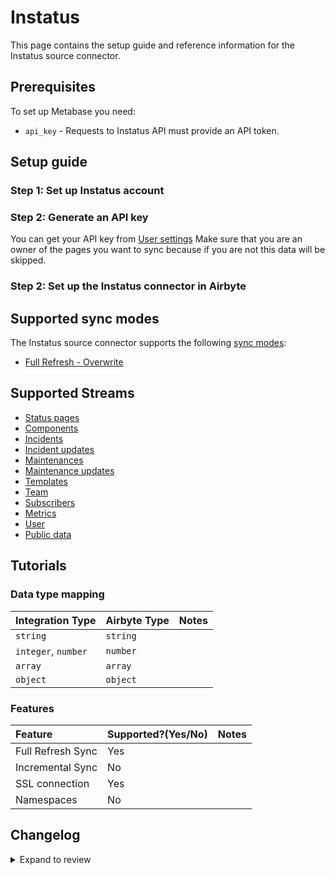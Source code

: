 # Instatus

This page contains the setup guide and reference information for the Instatus source connector.

## Prerequisites

To set up Metabase you need:

- `api_key` - Requests to Instatus API must provide an API token.

## Setup guide

### Step 1: Set up Instatus account

### Step 2: Generate an API key

You can get your API key from [User settings](https://dashboard.instatus.com/developer)
Make sure that you are an owner of the pages you want to sync because if you are not this data will be skipped.

### Step 2: Set up the Instatus connector in Airbyte

## Supported sync modes

The Instatus source connector supports the following [sync modes](https://docs.airbyte.com/cloud/core-concepts#connection-sync-modes):

- [Full Refresh - Overwrite](https://docs.airbyte.com/understanding-airbyte/connections/full-refresh-overwrite)

## Supported Streams

- [Status pages](https://instatus.com/help/api/status-pages)
- [Components](https://instatus.com/help/api/components)
- [Incidents](https://instatus.com/help/api/incidents)
- [Incident updates](https://instatus.com/help/api/incident-updates)
- [Maintenances](https://instatus.com/help/api/maintenances)
- [Maintenance updates](https://instatus.com/help/api/maintenance-updates)
- [Templates](https://instatus.com/help/api/templates)
- [Team](https://instatus.com/help/api/teammates)
- [Subscribers](https://instatus.com/help/api/subscribers)
- [Metrics](https://instatus.com/help/api/metrics)
- [User](https://instatus.com/help/api/user-profile)
- [Public data](https://instatus.com/help/api/public-data)

## Tutorials

### Data type mapping

| Integration Type    | Airbyte Type | Notes |
| :------------------ | :----------- | :---- |
| `string`            | `string`     |       |
| `integer`, `number` | `number`     |       |
| `array`             | `array`      |       |
| `object`            | `object`     |       |

### Features

| Feature           | Supported?\(Yes/No\) | Notes |
| :---------------- | :------------------- | :---- |
| Full Refresh Sync | Yes                  |       |
| Incremental Sync  | No                   |       |
| SSL connection    | Yes                  |
| Namespaces        | No                   |       |

## Changelog

<details>
  <summary>Expand to review</summary>

| Version | Date       | Pull Request                                             | Subject                 |
| :------ | :--------- | :------------------------------------------------------- | :---------------------- |
| 0.2.5 | 2025-02-22 | [54309](https://github.com/airbytehq/airbyte/pull/54309) | Update dependencies |
| 0.2.4 | 2025-02-15 | [53804](https://github.com/airbytehq/airbyte/pull/53804) | Update dependencies |
| 0.2.3 | 2025-02-08 | [53295](https://github.com/airbytehq/airbyte/pull/53295) | Update dependencies |
| 0.2.2 | 2025-02-01 | [52783](https://github.com/airbytehq/airbyte/pull/52783) | Update dependencies |
| 0.2.1 | 2025-01-25 | [52230](https://github.com/airbytehq/airbyte/pull/52230) | Update dependencies |
| 0.2.0 | 2025-01-14 | [47242](https://github.com/airbytehq/airbyte/pull/47242) | Migrate to manifest-only format |
| 0.1.29 | 2025-01-11 | [51197](https://github.com/airbytehq/airbyte/pull/51197) | Update dependencies |
| 0.1.28 | 2025-01-04 | [50887](https://github.com/airbytehq/airbyte/pull/50887) | Update dependencies |
| 0.1.27 | 2024-12-28 | [50609](https://github.com/airbytehq/airbyte/pull/50609) | Update dependencies |
| 0.1.26 | 2024-12-21 | [50076](https://github.com/airbytehq/airbyte/pull/50076) | Update dependencies |
| 0.1.25 | 2024-12-14 | [49268](https://github.com/airbytehq/airbyte/pull/49268) | Starting with this version, the Docker image is now rootless. Please note that this and future versions will not be compatible with Airbyte versions earlier than 0.64 |
| 0.1.24 | 2024-12-12 | [49147](https://github.com/airbytehq/airbyte/pull/49147) | Update dependencies |
| 0.1.23 | 2024-10-28 | [47027](https://github.com/airbytehq/airbyte/pull/47027) | Update dependencies |
| 0.1.22 | 2024-10-12 | [46843](https://github.com/airbytehq/airbyte/pull/46843) | Update dependencies |
| 0.1.21 | 2024-10-05 | [46484](https://github.com/airbytehq/airbyte/pull/46484) | Update dependencies |
| 0.1.20 | 2024-09-28 | [46115](https://github.com/airbytehq/airbyte/pull/46115) | Update dependencies |
| 0.1.19 | 2024-09-21 | [45731](https://github.com/airbytehq/airbyte/pull/45731) | Update dependencies |
| 0.1.18 | 2024-09-14 | [45514](https://github.com/airbytehq/airbyte/pull/45514) | Update dependencies |
| 0.1.17 | 2024-09-07 | [45275](https://github.com/airbytehq/airbyte/pull/45275) | Update dependencies |
| 0.1.16 | 2024-08-31 | [44990](https://github.com/airbytehq/airbyte/pull/44990) | Update dependencies |
| 0.1.15 | 2024-08-24 | [44634](https://github.com/airbytehq/airbyte/pull/44634) | Update dependencies |
| 0.1.14 | 2024-08-17 | [44241](https://github.com/airbytehq/airbyte/pull/44241) | Update dependencies |
| 0.1.13 | 2024-08-12 | [43747](https://github.com/airbytehq/airbyte/pull/43747) | Update dependencies |
| 0.1.12 | 2024-08-10 | [43495](https://github.com/airbytehq/airbyte/pull/43495) | Update dependencies |
| 0.1.11 | 2024-08-03 | [43135](https://github.com/airbytehq/airbyte/pull/43135) | Update dependencies |
| 0.1.10 | 2024-07-27 | [42724](https://github.com/airbytehq/airbyte/pull/42724) | Update dependencies |
| 0.1.9 | 2024-07-20 | [42208](https://github.com/airbytehq/airbyte/pull/42208) | Update dependencies |
| 0.1.8 | 2024-07-13 | [41779](https://github.com/airbytehq/airbyte/pull/41779) | Update dependencies |
| 0.1.7 | 2024-07-10 | [41549](https://github.com/airbytehq/airbyte/pull/41549) | Update dependencies |
| 0.1.6 | 2024-07-09 | [41115](https://github.com/airbytehq/airbyte/pull/41115) | Update dependencies |
| 0.1.5 | 2024-07-06 | [40872](https://github.com/airbytehq/airbyte/pull/40872) | Update dependencies |
| 0.1.4 | 2024-06-25 | [40425](https://github.com/airbytehq/airbyte/pull/40425) | Update dependencies |
| 0.1.3 | 2024-06-22 | [40179](https://github.com/airbytehq/airbyte/pull/40179) | Update dependencies |
| 0.1.2 | 2024-06-06 | [39167](https://github.com/airbytehq/airbyte/pull/39167) | [autopull] Upgrade base image to v1.2.2 |
| 0.1.1 | 2024-05-21 | [38506](https://github.com/airbytehq/airbyte/pull/38506) | [autopull] base image + poetry + up_to_date |
| 0.1.0 | 2023-04-01 | [21008](https://github.com/airbytehq/airbyte/pull/21008) | Initial (alpha) release |

</details>
